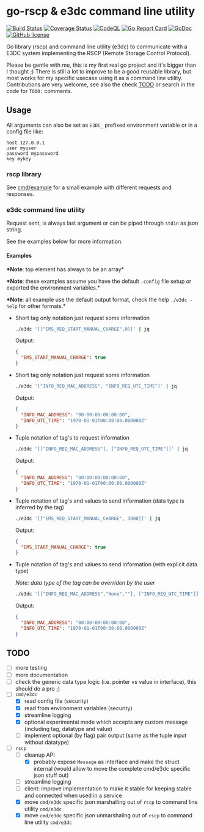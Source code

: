 # go-rscp & e3dc command line utility

[![Build Status](https://github.com/spali/go-rscp/actions/workflows/build.yml/badge.svg?branch=master)](https://github.com/spali/go-rscp/actions/workflows/build.yml?query=branch%3Amaster)
[![Coverage Status](https://codecov.io/gh/spali/go-rscp/branch/master/graph/badge.svg)](https://codecov.io/gh/spali/go-rscp)
[![CodeQL](https://github.com/spali/go-rscp/workflows/CodeQL/badge.svg)](https://github.com/spali/go-rscp/actions?query=workflow%3A%22CodeQL%22)
[![Go Report Card](https://goreportcard.com/badge/github.com/spali/go-rscp)](https://goreportcard.com/report/github.com/spali/go-rscp)
[![GoDoc](https://godoc.org/github.com/spali/go-rscp?status.svg)](https://pkg.go.dev/github.com/spali/go-rscp)
[![GitHub license](https://img.shields.io/github/license/spali/go-rscp)](https://github.com/spali/go-rscp/blob/master/LICENSE)

Go library (rscp) and command line utility (e3dc) to communicate with a E3DC system implementing the RSCP (Remote Storage Control Protocol).

Please be gentle with me, this is my first real go project and it's bigger than I thought ;)
There is still a lot to improve to be a good reusable library, but most works for my specific usecase using it as a command line utility.
Contributions are very welcome, see also the check [TODO](#TODO) or search in the code for `TODO:` comments.

## Usage

All arguments can also be set as `E3DC_` prefixed environment variable or in a config file like:

```
host 127.0.0.1
user myuser
password mypassword
key mykey
```

### rscp library

See [cmd/example](https://github.com/spali/go-rscp/blob/master/cmd/example/e3dc.go) for a small example with different requests and responses.

### e3dc command line utility

Request sent, is always last argument or can be piped through `stdin` as json string.

See the examples below for more information.

#### Examples

**\*Note**: top element has always to be an array\*

**\*Note**: these examples assume you have the default `.config` file setup or exported the environment variables.\*

**\*Note**: all example use the default output format, check the help `./e3dc -help` for other formats.\*

- Short tag only notation just request some information

  ```sh
  ./e3dc '[["EMS_REQ_START_MANUAL_CHARGE",0]]' | jq
  ```

  Output:

  ```json
  {
    "EMS_START_MANUAL_CHARGE": true
  }
  ```

- Short tag only notation just request some information

  ```sh
  ./e3dc '["INFO_REQ_MAC_ADDRESS", "INFO_REQ_UTC_TIME"]' | jq
  ```

  Output:

  ```json
  {
    "INFO_MAC_ADDRESS": "00:00:00:00:00:00",
    "INFO_UTC_TIME": "1970-01-01T00:00:00.000000Z"
  }
  ```

- Tuple notation of tag's to request information

  ```sh
  ./e3dc '[["INFO_REQ_MAC_ADDRESS"], ["INFO_REQ_UTC_TIME"]]' | jq
  ```

  Output:

  ```json
  {
    "INFO_MAC_ADDRESS": "00:00:00:00:00:00",
    "INFO_UTC_TIME": "1970-01-01T00:00:00.000000Z"
  }
  ```

- Tuple notation of tag's and values to send information (data type is inferred by the tag)
  ```sh
  ./e3dc '[["EMS_REQ_START_MANUAL_CHARGE", 3000]]' | jq
  ```
  Output:
  ```json
  {
    "EMS_START_MANUAL_CHARGE": true
  }
  ```
- Tuple notation of tag's and values to send information (with explicit data type)

  _Note: data type of the tag can be overriden by the user_

  ```sh
  ./e3dc '[["INFO_REQ_MAC_ADDRESS","None",""], ["INFO_REQ_UTC_TIME"]]' | jq
  ```

  Output:

  ```json
  {
    "INFO_MAC_ADDRESS": "00:00:00:00:00:00",
    "INFO_UTC_TIME": "1970-01-01T00:00:00.000000Z"
  }
  ```

## TODO

- [ ] more testing
- [ ] more documentation
- [ ] check the generic data type logic (i.e. pointer vs value in interface), this should do a pro ;)
- [ ] `cmd/e3dc`
  - [x] read config file (security)
  - [x] read from environment variables (security)
  - [x] streamline logging
  - [x] optional experimental mode which accepts any custom message (including tag, datatype and value)
  - [ ] implement optional (by flag) pair output (same as the tuple input without datatype)
- [ ] `rscp`
  - [ ] cleanup API
    - [x] probably expose `Message` as interface and make the struct internal (would allow to move the complete cmd/e3dc specific json stuff out)
  - [ ] streamline logging
  - [ ] client: improve implementation to make it stable for keeping stable and connected when used in a service
  - [x] move `cmd/e3dc` specific json marshalling out of `rscp` to command line utility `cmd/e3dc`
  - [x] move `cmd/e3dc` specific json unmarshaling out of `rscp` to command line utility `cmd/e3dc`
